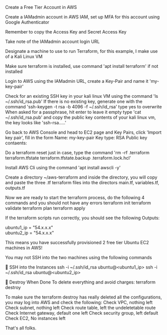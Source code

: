 Create a Free Tier Account in AWS

Create a IAMadmin account in AWS IAM, set up MFA for this account using Google Authenticator

Remember to copy the Access Key and Secret Access Key

Take note of the IAMadmin account login URL

Designate a machine to use to run Terraform, for this example, I make use of a Kali Linux VM

Make sure terraform is installed, use command 'apt install terraform' if not installed

Login to AWS using the IAMadmin URL, create a Key-Pair and name it 'my-key-pair'

Check for an existing SSH key in your kali linux VM using the command 'ls ~/.ssh/id_rsa.pub'
  If there is no existing key, generate one with the command 'ssh-keygen -t rsa -b 4096 -f ~/.ssh/id_rsa' type yes to overwrite
  When asked for a passphrase, hit enter  to leave it empty
  type 'cat ~/.ssh/id_rsa.pub' and copy the public key contents of your kali linux vm, the key looks like 'ssh-rsa.....'

Go back to AWS Console and head to EC2 page and Key Pairs, click 'Import key pair', fill in the form
  Name: my-key-pair
  Key type: RSA
  Public key contaents: <paste in your public key here>

Do a terraform reset just in case, type the command 'rm -rf .terraform terraform.tfstate terraform.tfstate.backup .terraform.lock.hcl'

Install AWS Cli using the command 'apt install awscli -y'

Create a directory ~/aws-terraform and inside the directory, you will copy and paste the three .tf terraform files into the directors
  main.tf, variables.tf, outputs.tf

Now we are ready to start the terraform process, do the following 4 commands and you should not have any errors
  terraform init
  terraform validate
  terraform plan
  terraform apply

If the terraform scripts run correctly, you should see the following
Outputs:                                                                                                                                                                                                                                                               
                                                                                                                                                                                                                                                                       
ubuntu1_ip = "54.x.x.x"                                                                                                                                                                                                                                           
ubuntu2_ip = "54.x.x.x" 

This means you have successfully provisioned 2 free tier Ubuntu EC2 machines in AWS!

You may not SSH into the two machines using the following commands

🔐 SSH into the Instances
ssh -i ~/.ssh/id_rsa ubuntu@<ubuntu1_ip>
ssh -i ~/.ssh/id_rsa ubuntu@<ubuntu2_ip>

🧹 Destroy When Done
To delete everything and avoid charges:
terraform destroy

To make sure the terraform destroy has really deleted all the configurations, you may log into AWS and check the following:
  Check VPC, nothing left
  Check subnet, nothing left
  Check route table, left the undeletetable route
  Check Internet gateway, default one left
  Check security group, left default
  Check EC2, No instances left

That's all folks.




